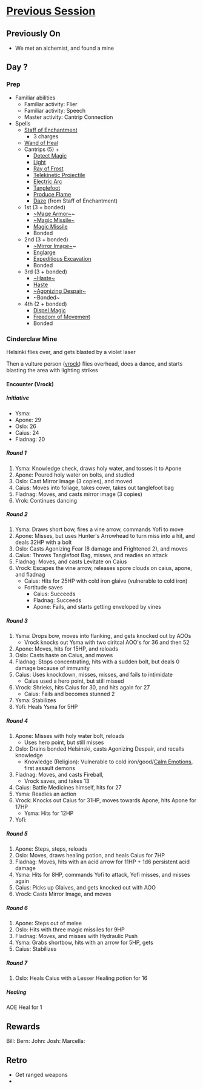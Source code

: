 # [Previous Session](./2021-01-27.md)

## Previously On

- We met an alchemist, and found a mine

## Day ?

### Prep

- Familiar abilities
  - Familiar activity: Flier
  - Familiar activity: Speech
  - Master activity: Cantrip Connection
- Spells
  - [Staff of Enchantment](https://pf2.easytool.es/index.php?id=2788)
    - 3 charges
  - [Wand of Heal](https://pf2.easytool.es/index.php?id=2803)
  - Cantrips (5) + 
    - [Detect Magic](https://pf2.d20pfsrd.com/spell/detect-magic/)
    - [Light](https://pf2.d20pfsrd.com/spell/light/)
    - [Ray of Frost](https://pf2.d20pfsrd.com/spell/ray-of-frost/)
    - [Telekinetic Projectile](https://pf2.d20pfsrd.com/spell/telekinetic-projectile/)
    - [Electric Arc](https://pf2.d20pfsrd.com/spell/electric-arc/)
    - [Tanglefoot](https://pf2.d20pfsrd.com/spell/tanglefoot/)
    - [Produce Flame](https://pf2.d20pfsrd.com/spell/ray-of-frost/)
    - [Daze](https://pf2.d20pfsrd.com/spell/daze/) (from Staff of Enchantment)
  - 1st (3 + bonded)
    - [~Mage Armor~](https://pf2.d20pfsrd.com/spell/mage-armor/)~
    - [~Magic Missile~](https://pf2.d20pfsrd.com/spell/magic-missile/)
    - [Magic Missile](https://pf2.d20pfsrd.com/spell/magic-missile/)
    - Bonded
  - 2nd (3 + bonded)
    - [~Mirror Image~](https://pf2.d20pfsrd.com/spell/mirror-image/)~
    - [Englarge](https://pf2.d20pfsrd.com/spell/enlarge/)
    - [Expeditious Excavation](https://pf2.d20pfsrd.com/spell/expeditious-excavation)
    - Bonded
  - 3rd (3 + bonded)
    - [~Haste~](https://pf2.d20pfsrd.com/spell/haste)
    - [Haste](https://pf2.d20pfsrd.com/spell/haste)
    - [~Agonizing Despair~](https://pf2.d20pfsrd.com/spell/agonizing-despair/)
    - ~Bonded~
  - 4th (2 + bonded)
    - [Dispel Magic](https://pf2.d20pfsrd.com/spell/dispel-magic/)
    - [Freedom of Movement](https://pf2.d20pfsrd.com/spell/freedom-of-movement/)
    - Bonded

### Cinderclaw Mine

Helsinki flies over, and gets blasted by a violet laser

Then a vulture person ([vrock](https://pf2.d20pfsrd.com/monster/vrock/)) flies overhead, does a dance, and starts blasting the area with lighting strikes

#### Encounter (Vrock)

##### Initiative

- Ysma: 
- Apone: 29
- Oslo: 26
- Caius: 24
- Fladnag: 20

##### Round 1

1. Ysma: Knowledge check, draws holy water, and tosses it to Apone
1. Apone: Poured holy water on bolts, and studied
1. Oslo: Cast Mirror Image (3 copies), and moved
1. Caius: Moves into foliage, takes cover, takes out tanglefoot bag
1. Fladnag: Moves, and casts mirror image (3 copies)
1. Vrok: Continues dancing

##### Round 2

1. Ysma: Draws short bow, fires a vine arrow, commands Yofi to move
1. Apone: Misses, but uses Hunter's Arrowhead to turn miss into a hit, and deals 32HP with a bolt
1. Oslo: Casts Agonizing Fear (8 damage and Frightened 2), and moves
1. Caius: Throws Tanglefoot Bag, misses, and readies an attack
1. Fladnag: Moves, and casts Levitate on Caius
1. Vrock: Escapes the vine arrow, releases spore clouds on caius, apone, and fladnag
   - Caius: Hits for 25HP with cold iron glaive (vulnerable to cold iron)
   - Fortitude saves 
      - Caius: Succeeds
      - Fladnag: Succeeds
      - Apone: Fails, and starts getting enveloped by vines

##### Round 3

1. Ysma: Drops bow, moves into flanking, and gets knocked out by AOOs
   - Vrock knocks out Ysma with two ciritcal AOO's for 36 and then 52
1. Apone: Moves, hits for 15HP, and reloads
1. Oslo: Casts haste on Caius, and moves
1. Fladnag: Stops concentrating, hits with a sudden bolt, but deals 0 damage because of immunity
1. Caius: Uses knockdown, misses, misses, and fails to intimidate
   - Caius used a hero point, but still missed
1. Vrock: Shrieks, hits Caius for 30, and hits again for 27
   - Caius: Fails and becomes stunned 2
 1. Ysma: Stabilizes
 1. Yofi: Heals Ysma for 5HP

##### Round 4

1. Apone: Misses with holy water bolt, reloads 
   - Uses hero point, but still misses
1. Oslo: Drains bonded Helsinski, casts Agonizing Despair, and recalls knowledge
   - Knowledge (Religion): Vulnerable to cold iron/good/[Calm Emotions](https://pf2.d20pfsrd.com/spell/calm-emotions), first assault demons
1. Fladnag: Moves, and casts Fireball, 
   - Vrock saves, and takes 13
1. Caius: Battle Medicines himself, hits for 27
1. Ysma: Readies an action
1. Vrock: Knocks out Caius for 31HP, moves towards Apone, hits Apone for 17HP
   - Ysma: Hits for 12HP
1. Yofi: 

##### Round 5

1. Apone: Steps, steps, reloads
1. Oslo: Moves, draws healing potion, and heals Caius for 7HP
1. Fladnag: Moves, hits with an acid arrow for 11HP + 1d6 persistent acid damage
1. Ysma: Hits for 8HP, commands Yofi to attack, Yofi misses, and misses again
1. Caius: Picks up Glaives, and gets knocked out with AOO
1. Vrock: Casts Mirror Image, and moves

##### Round 6
 
1. Apone: Steps out of melee
1. Oslo: Hits with three magic missiles for 9HP
1. Fladnag: Moves, and misses with Hydraulic Push
1. Ysma: Grabs shortbow, hits with an arrow for 5HP, gets 
1. Caius: Stabilizes

##### Round 7

1. Oslo: Heals Caius with a Lesser Healing potion for 16

##### Healing

AOE Heal for 1

## Rewards

Bill: 
Bern: 
John: 
Josh: 
Marcella: 
  
## Retro

- Get ranged weapons
- 
